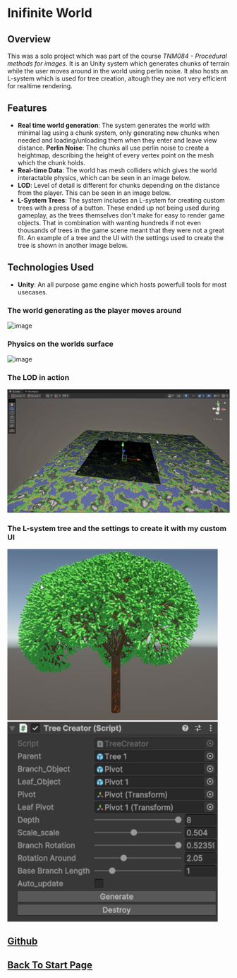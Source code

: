 
# Inifinite World

## Overview
This was a solo project which was part of the course *TNM084 - Procedural methods for images*. It is an Unity system which generates chunks of terrain while the user moves around in the world using perlin noise. It also hosts an L-system which is used for tree creation, altough they are not very efficient for realtime rendering.

## Features
- **Real time world generation**: The system generates the world with minimal lag using a chunk system, only generating new chunks when needed and loading/unloading them when they enter and leave view distance.
**Perlin Noise**: The chunks all use perlin noise to create a heightmap, describing the height of every vertex point on the mesh which the chunk holds.
- **Real-time Data**: The world has mesh colliders which gives the world interactable physics, which can be seen in an image below.
- **LOD**: Level of detail is different for chunks depending on the distance from the player. This can be seen in an image below.
- **L-System Trees**: The system includes an L-system for creating custom trees with a press of a button. These ended up not being used during gameplay, as the trees themselves don't make for easy to render game objects. That in combination with wanting hundreds if not even thousands of trees in the game scene meant that they were not a great fit. An example of a tree and the UI with the settings used to create the tree is shown in another image below.

## Technologies Used
- **Unity**: An all purpose game engine which hosts powerfull tools for most usecases.  
### The world generating as the player moves around
![image](../../images/TNM084/openWorld.gif)
### Physics on the worlds surface
![image](../../images/TNM084/Physics.gif)

### The LOD in action

![image](../../images/TNM084/LOD.gif)

### The L-system tree and the settings to create it with my custom UI
![image](../../images/TNM084/CreatedTree.png)
![image](../../images/TNM084/TreeCreator.png)

## [Github](https://github.com/Sahriz/InfiniteWorld)

## [Back To Start Page](/)

